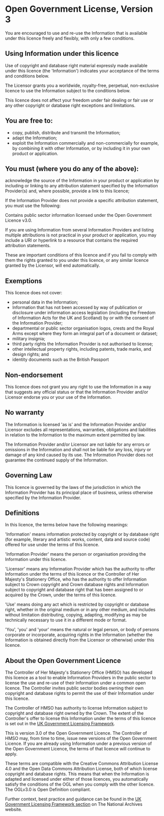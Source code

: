 # Open Government License, Version 3

You are encouraged to use and re-use the Information that is available under
this licence freely and flexibly, with only a few conditions.

## Using Information under this licence

Use of copyright and database right material expressly made available under this
licence (the 'Information') indicates your acceptance of the terms and
conditions below.

The Licensor grants you a worldwide, royalty-free, perpetual, non-exclusive
licence to use the Information subject to the conditions below.

This licence does not affect your freedom under fair dealing or fair use or any
other copyright or database right exceptions and limitations.

## You are free to:

- copy, publish, distribute and transmit the Information;
- adapt the Information;
- exploit the Information commercially and non-commercially for example, by
  combining it with other Information, or by including it in your own product or
  application.


## You must (where you do any of the above):

acknowledge the source of the Information in your product or application by
including or linking to any attribution statement specified by the Information
Provider(s) and, where possible, provide a link to this licence;

If the Information Provider does not provide a specific attribution statement,
you must use the following:

Contains public sector information licensed under the Open Government Licence
v3.0.

If you are using Information from several Information Providers and listing
multiple attributions is not practical in your product or application, you may
include a URI or hyperlink to a resource that contains the required attribution
statements.

These are important conditions of this licence and if you fail to comply with
them the rights granted to you under this licence, or any similar licence
granted by the Licensor, will end automatically.

## Exemptions

This licence does not cover:

- personal data in the Information;
- Information that has not been accessed by way of publication or disclosure
  under information access legislation (including the Freedom of Information
  Acts for the UK and Scotland) by or with the consent of the Information
  Provider;
- departmental or public sector organisation logos, crests and the Royal Arms
  except where they form an integral part of a document or dataset;
- military insignia;
- third party rights the Information Provider is not authorised to license;
- other intellectual property rights, including patents, trade marks, and design
  rights; and
- identity documents such as the British Passport

## Non-endorsement

This licence does not grant you any right to use the Information in a way that
suggests any official status or that the Information Provider and/or Licensor
endorse you or your use of the Information.

## No warranty

The Information is licensed 'as is' and the Information Provider and/or Licensor
excludes all representations, warranties, obligations and liabilities in
relation to the Information to the maximum extent permitted by law.

The Information Provider and/or Licensor are not liable for any errors or
omissions in the Information and shall not be liable for any loss, injury or
damage of any kind caused by its use. The Information Provider does not
guarantee the continued supply of the Information.

## Governing Law

This licence is governed by the laws of the jurisdiction in which the
Information Provider has its principal place of business, unless otherwise
specified by the Information Provider.

## Definitions

In this licence, the terms below have the following meanings:

'Information' means information protected by copyright or by database right (for
example, literary and artistic works, content, data and source code) offered for
use under the terms of this licence.

'Information Provider' means the person or organisation providing the
Information under this licence.

'Licensor' means any Information Provider which has the authority to offer
Information under the terms of this licence or the Controller of Her Majesty's
Stationery Office, who has the authority to offer Information subject to Crown
copyright and Crown database rights and Information subject to copyright and
database right that has been assigned to or acquired by the Crown, under the
terms of this licence.

'Use' means doing any act which is restricted by copyright or database right,
whether in the original medium or in any other medium, and includes without
limitation distributing, copying, adapting, modifying as may be technically
necessary to use it in a different mode or format.

'You', 'you' and 'your' means the natural or legal person, or body of persons
corporate or incorporate, acquiring rights in the Information (whether the
Information is obtained directly from the Licensor or otherwise) under this
licence.

## About the Open Government Licence

The Controller of Her Majesty's Stationery Office (HMSO) has developed this
licence as a tool to enable Information Providers in the public sector to
license the use and re-use of their Information under a common open licence. The
Controller invites public sector bodies owning their own copyright and database
rights to permit the use of their Information under this licence.

The Controller of HMSO has authority to license Information subject to copyright
and database right owned by the Crown. The extent of the Controller's offer to
license this Information under the terms of this licence is set out in the [UK
Government Licensing Framework](http://www.nationalarchives.gov.uk/information-management/re-using-public-sector-information/re-use-and-licensing/ukglf/).

This is version 3.0 of the Open Government Licence. The Controller of HMSO may,
from time to time, issue new versions of the Open Government Licence. If you are
already using Information under a previous version of the Open Government
Licence, the terms of that licence will continue to apply.

These terms are compatible with the Creative Commons Attribution License 4.0 and
the Open Data Commons Attribution License, both of which license copyright and
database rights. This means that when the Information is adapted and licensed
under either of those licences, you automatically satisfy the conditions of the
OGL when you comply with the other licence. The OGLv3.0 is Open Definition
compliant.

Further context, best practice and guidance can be found in the [UK Government
Licensing Framework section](http://www.nationalarchives.gov.uk/information-management/uk-gov-licensing-framework.htm)
on The National Archives website.